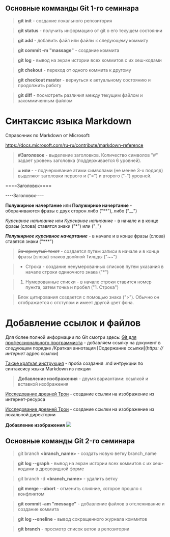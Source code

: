 ## Основные комманды Git 1-го семинара
> **git init** - создание локального репозитория

> **git status** - получить информацию от git о его текущем состоянии

> **git add** - добавить файл или файлы к следующему коммиту

> **git commit -m "massage"** - создание коммита

> **git log** - вывод на экран истории всех коммитов с их хеш-кодами

> **git chekout** - переход от одного коммита к другому

> **git checkout master** - вернуться к актуальному состоянию и продолжить работу

> **git diff** - посмотреть различия между текущим файлом и закоммиченным файлом

# Синтаксис языка Markdown

Справочник по Markdown от Microsoft:

https://docs.microsoft.com/ru-ru/contribute/markdown-reference

> **#Заголовок** - выделение заголовков. Количество символов "#" задает уровень заголовка (поддерживается 6 уровней).

> **= или -** - подчеркивание этими символами (не менее 3-х подряд) выделяют заголовки первого и ("=") и второго ("-") уровней.

====Заголовок====

----Заголовок----

**Полужирное начертание** или __Полужирное начертание__ - оборачиваются фразы с двух сторон либо ("**"), либо ("__")

*Курсивное написание* или _Курсивное написание_ - в начале и в конце фразы (слова) ставятся знаки ("*") или ("_")

***Полужирное курсивное начертание*** - в начале и в конце фразы (слова) ставятся знаки ("***")

> ~~Зачеркнутый текст~~ - создается путем записи в начале и в конце фразы (слова) знаков двойной Тильды ("~~")

> * Строка - создание ненумерованных списков путем указания в начале строки одиночного знака ("*")

> 1. Нумерованные списки - в начале строки ставится номер пункта, затем точка и пробел ("1. Строка")

> Блок цитирования создается с помощью знака (">"). Обычно он отображается с отступом и имеет другой цвет фона.


# Добавление ссылок и файлов

Для более полной информации по Git смотри здесь: [Git для профессионального программиста](https://gbcdn.mrgcdn.ru/uploads/asset/4245110/attachment/d4eb8c232f8f2bdf4e42ba7cb49e0c50.pdf) - добавляем ссылку на документ в следующем порядке /Краткая аннотация [Содержание ссылки](*https: // интернет* адрес ссылки)

[Также краткая инструкция](hello_world.md) - проба создания .md интрукции по синтаксису языка Markdown из лекции

> **Добавление изображения** - двумя вариантами: ссылкой и вставкой изображения

[Исследование древней Трои](https://avatars.dzeninfra.ru/get-zen_doc/3950500/pub_62499917cdf6b456ab08f6c2_62499af62664b56b3176c2fe/scale_1200) - создание ссылки на изображение из интернет-ресурса

[Исследование древней Трои](scale_2400.webp) - создание ссылки на изображение из локальной директории

**Добавление изображения**
![](https://tn.fishki.net/26/upload/post/201502/23/1439694/284a30fc7f6668e16f267782b8c6e6fb.jpg)


## Основные команды Git 2-го семинара

> git branch **<branch_name>** - создать новую ветку branch_name

>**git log --graph** - вывод на экран истории всех коммитов с их хеш-кодами в древовидной форме

>git branch -d **<branch_name>** - удалить ветку

>**git merge --abort** - отменить слияние, которое прошло с конфликтом

>**git commit -am "message"** - добавление файлов в отслеживание и создание коммита

>**git log --oneline** - вывод сокращенного журнала коммитов

>**git branch** - просмотр список веток в репозитории